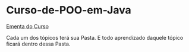 # Curso-de-POO-em-Java

[Ementa do Curso](Curso-de-POO-em-Java/Curso-Java-COMPLETO.pdf)

Cada um dos tópicos terá sua Pasta. E todo aprendizado daquele tópico ficará dentro dessa Pasta.
